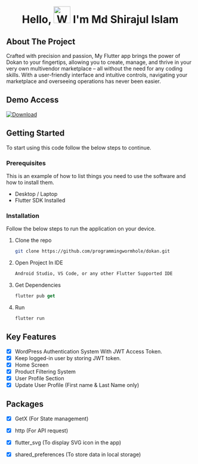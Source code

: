 <h1 align="center"> Hello, <img src="https://raw.githubusercontent.com/nixin72/nixin72/master/wave.gif" 
         alt="Waving hand animated gif"
         height="45"
         width="45" /> I'm Md Shirajul Islam</h1>


<!-- ABOUT THE PROJECT -->
## About The Project

Crafted with precision and passion, My Flutter app brings the power of Dokan to your fingertips, allowing you to create, manage, and thrive in your very own multivendor marketplace – all without the need for any coding skills. With a user-friendly interface and intuitive controls, navigating your marketplace and overseeing operations has never been easier.

<!-- Demo -->
## Demo Access
[![Download][Download]][Download-url]

<!-- GETTING STARTED -->
## Getting Started
To start using this code follow the below steps to continue.

### Prerequisites

This is an example of how to list things you need to use the software and how to install them.
* Desktop / Laptop
* Flutter SDK Installed

### Installation

Follow the below steps to run the application on your device.

1. Clone the repo
   ```sh
   git clone https://github.com/programmingwormhole/dokan.git
   ```
2. Open Project In IDE
   ```sh
   Android Studio, VS Code, or any other Flutter Supported IDE
   ```
3. Get Dependencies
   ```js
   flutter pub get
   ```
4. Run
   ```js
   flutter run
   ```

<!-- ROADMAP -->
## Key Features
- [x] WordPress Authentication System With JWT Access Token.
- [x] Keep logged-in user by storing JWT token.
- [x] Home Screen
- [x] Product Filtering System
- [x] User Profile Section
- [x] Update User Profile (First name & Last Name only)
<!-- Package -->
## Packages
- [x] GetX (For State management)
- [x] http (For API request)
- [x] flutter_svg (To display SVG icon in the app)
- [x] shared_preferences (To store data in local storage)


<!-- MARKDOWN LINKS & IMAGES -->
<!-- https://www.markdownguide.org/basic-syntax/#reference-style-links -->
[Flutter]: https://camo.githubusercontent.com/b6d2d66adc138025ea9cdf8444cdc29a588c98d062c263f8651ba6b7ad46fef0/68747470733a2f2f696d672e736869656c64732e696f2f62616467652f466c75747465722d2532333032353639422e7376673f7374796c653d666f722d7468652d6261646765266c6f676f3d466c7574746572266c6f676f436f6c6f723d7768697465
[Flutter-url]: https://flutter.dev
[Dart]: https://camo.githubusercontent.com/a0a1ad90011aa02e7e6f32be4998b8843f0884eed20b575c8a2189859550824d/68747470733a2f2f696d672e736869656c64732e696f2f62616467652f646172742d2532333031373543322e7376673f7374796c653d666f722d7468652d6261646765266c6f676f3d64617274266c6f676f436f6c6f723d7768697465
[Dart-url]: https://dart.dev
[Download]: https://camo.envatousercontent.com/66cff805c4d35c74668291a51e21f978424565d9/68747470733a2f2f7261772e67697468756275736572636f6e74656e742e636f6d2f70726f6772616d6d696e67776f726d686f6c652f656e7661746f2f6d61696e2f64656d6f2e676966
[Download-url]: https://drive.google.com/file/d/1-0YdzS4ifqA1FHmi-e2UfmN2meYE6j0U/view?usp=sharing
